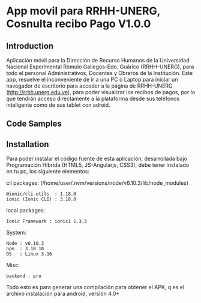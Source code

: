 # App movil para RRHH-UNERG, Cosnulta recibo Pago V1.0.0

## Introduction

Aplicación móvil para la Dirección de Recurso Humanos de la Universidad Nacional Experimental Rómulo Gallegos-Edo. Guárico (RRHH-UNERG), para todo el personal Administrativos, Docentes y Obreros de la Institución.
Este app, resuelve el inconveniente de ir a una PC o Laptop para iniciar un navegador de escritorio para acceder a la página de RRHH-UNERG (http://rrhh.unerg.edu.ve), para poder visualizar los recibos de pagos, por lo que tendrán acceso directamente a la plataforma desde sus teléfonos inteligente como de sus tablet con adroid.

## Code Samples



## Installation

Para poder instalar el código fuente de esta aplicación, desarrollada bajo Programación Híbrida (HTML5, JS-Angularjs, CSS3), debe tener instalado en tu pc, los siguiente elementos:

cli packages: (/home/user/.nvm/versions/node/v6.10.3/lib/node_modules)

    @ionic/cli-utils  : 1.18.0
    ionic (Ionic CLI) : 3.18.0

local packages:

    Ionic Framework : ionic1 1.3.3

System:

    Node : v6.10.3
    npm  : 3.10.10 
    OS   : Linux 3.16

Misc:

    backend : pro

Todo esto es para generar una compilación para obtener el APK, q es el archivo instalación para android, versión 4.0+
